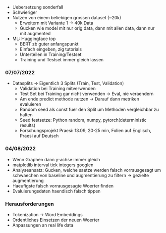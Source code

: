 * Uebersetzung sonderfall
* Schwieriger
* Nutzen von einem beliebigen grossen dataset (~20k)
  * Erweitern mit Variante 1 -> 40k Data
  * Gucken wie model mit nur orig data, dann mit allen data, dann nur mit augmented
* ML: Huggingface top
  * BERT zb guter anfangspunkt
  * Einfach eingeben, zig tutorials
  * Unterteilen in Training/Testset
  * Training und Testset immer gleich lassen 

### 07/07/2022
* Datasplits -> Eigentlich 3 Splits (Train, Test, Validation)
  * Validation bei Training mitverwenden
  * Test Set bei Training gar nicht verwenden -> Eval, nie veraendern
  * Am ende predict methode nutzen -> Darauf dann metriken evaluieren
  * Random seed als const fuer den Split um Methoden vergleichbar zu halten
  * Seed festsetze: Python random, numpy, pytorch(deterministic results)
  * Forschungsprojekt Praesi: 13.09, 20-25 min, Folien auf Englisch, Praesi auf Deutsch 

### 04/08/2022
* Wenn Graphen dann y-achse immer gleich
* matplotlib interval tick integers googlen
* Analyseansatz: Gucken, welche saetze werden falsch vorrausgesagt um schwaechen von baseline und augmentierung zu filtern -> gezielte augmentierung
* Haeufigste falsch vorrausgesagte Woerter finden
* Evaluierungsdaten haendisch falsch tippen

### Herausforderungen
* Tokenization -> Word Embeddings
* Ordentliches Einsetzen der neuen Woerter
* Anpassungen an real life data